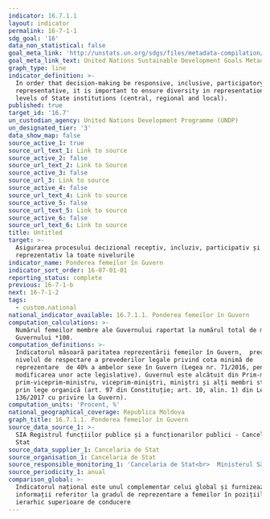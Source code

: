 ```yaml
---
indicator: 16.7.1.1
layout: indicator
permalink: 16-7-1-1
sdg_goal: '16'
data_non_statistical: false
goal_meta_link: 'http://unstats.un.org/sdgs/files/metadata-compilation/Metadata-Goal-16.pdf'
goal_meta_link_text: United Nations Sustainable Development Goals Metadata (PDF 4.0 MB)
graph_type: line
indicator_definition: >-
  In order that decision-making be responsive, inclusive, participatory and
  representative, it is important to ensure diversity in representation at all
  levels of State institutions (central, regional and local).
published: true
target_id: '16.7'
un_custodian_agency: United Nations Development Programme (UNDP)
un_designated_tier: '3'
data_show_map: false
source_active_1: true
source_url_text_1: Link to source
source_active_2: false
source_url_text_2: Link to Source
source_active_3: false
source_url_3: Link to source
source_active_4: false
source_url_text_4: Link to source
source_active_5: false
source_url_text_5: Link to source
source_active_6: false
source_url_text_6: Link to source
title: Untitled
target: >-
  Asigurarea procesului decizional receptiv, incluziv, participativ și
  reprezentativ la toate nivelurile
indicator_name: Ponderea femeilor în Guvern
indicator_sort_order: 16-07-01-01
reporting_status: complete
previous: 16-7-1-b
next: 16-7-1-2
tags:
  - custom.national
national_indicator_available: 16.7.1.1. Ponderea femeilor în Guvern
computation_calculations: >-
  Numărul femeilor membre ale Guvernului raportat la numărul total de membri ai
  Guvernului *100.
computation_definitions: >-
  Indicatorul măsoară paritatea reprezentării femeilor în Guvern,  precum și
  nivelul de respectare a prevederilor legale privind cota minimă de
  reprezentare  de 40% a ambelor sexe în Guvern (Legea nr. 71/2016, pentru
  modificarea unor acte legislative). Guvernul este alcătuit din Prim-ministru,
  prim-viceprim-ministru, viceprim-miniștri, miniștri și alți membri stabiliți
  prin lege organică (art. 97 din Constituție; art. 10, alin. 1) din Legea nr.
  136/2017 cu privire la Guvern).
computation_units: 'Procent, %'
national_geographical_coverage: Republica Moldova
graph_title: 16.7.1.1. Ponderea femeilor în Guvern
source_data_source_1: >-
  SIA Registrul funcțiilor publice și a funcționarilor publici - Cancelaria de
  Stat
source_data_supplier_1: Cancelaria de Stat
source_organisation_1: Cancelaria de Stat
source_responsible_monitoring_1: 'Cancelaria de Stat<br>  Ministerul Sănătății, Muncii și Protecției Sociale'
source_periodicity_1: anual
comparison_global: >-
  Indicatorul național este unul complementar celui global și furnizează
  informații referitor la gradul de reprezentare a femeilor în pozițiile
  ierarhic superioare de conducere
---
```

